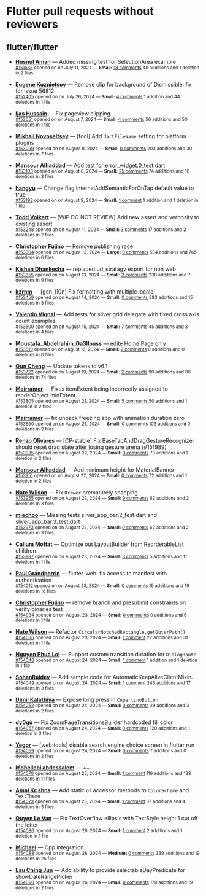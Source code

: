 # Flutter pull requests without reviewers

## flutter/flutter

* **[Husnul Aman](https://github.com/iam-amanxz)** &mdash; Added missing test for SelectionArea example<br />
  <sub>[#151585](https://github.com/flutter/flutter/pull/151585) opened on on July 11, 2024 &mdash; **Small:** [18 comments](https://github.com/flutter/flutter/pull/151585) 40 additions and 1 deletion in 2 files</sub><br />

* **[Eugene Kuznietsov](https://github.com/qwertylolman)** &mdash; Remove clip for background of Dismissible. fix for issue 56812<br />
  <sub>[#152405](https://github.com/flutter/flutter/pull/152405) opened on on July 26, 2024 &mdash; **Small:** [4 comments](https://github.com/flutter/flutter/pull/152405) 1 addition and 44 deletions in 1 file</sub><br />

* **[Ijas Hussain](https://github.com/ijashuzain)** &mdash; Fix pageview clipping<br />
  <sub>[#153051](https://github.com/flutter/flutter/pull/153051) opened on on August 7, 2024 &mdash; **Small:** [4 comments](https://github.com/flutter/flutter/pull/153051) 56 additions and 50 deletions in 1 file</sub><br />

* **[Mikhail Novoseltsev](https://github.com/Sameri11)** &mdash; [tool] Add `dartFileName` setting for platform plugins <br />
  <sub>[#153099](https://github.com/flutter/flutter/pull/153099) opened on on August 8, 2024 &mdash; **Small:** [0 comments](https://github.com/flutter/flutter/pull/153099) 203 additions and 30 deletions in 7 files</sub><br />

* **[Mansour Alhaddad](https://github.com/mansourzaki)** &mdash; Add test for error_widget.0_test.dart<br />
  <sub>[#153103](https://github.com/flutter/flutter/pull/153103) opened on on August 8, 2024 &mdash; **Small:** [25 comments](https://github.com/flutter/flutter/pull/153103) 74 additions and 10 deletions in 3 files</sub><br />

* **[hangyu](https://github.com/hangyujin)** &mdash; Change flag internalAddSemanticForOnTap default value to true<br />
  <sub>[#153193](https://github.com/flutter/flutter/pull/153193) opened on on August 9, 2024 &mdash; **Small:** [1 comment](https://github.com/flutter/flutter/pull/153193) 1 addition and 1 deletion in 1 file</sub><br />

* **[Todd Volkert](https://github.com/tvolkert)** &mdash; [WIP DO NOT REVIEW] Add new assert and verbosity to existing assert<br />
  <sub>[#153248](https://github.com/flutter/flutter/pull/153248) opened on on August 11, 2024 &mdash; **Small:** [3 comments](https://github.com/flutter/flutter/pull/153248) 17 additions and 2 deletions in 2 files</sub><br />

* **[Christopher Fujino](https://github.com/christopherfujino)** &mdash; Remove publishing race<br />
  <sub>[#153304](https://github.com/flutter/flutter/pull/153304) opened on on August 12, 2024 &mdash; **Large:** [0 comments](https://github.com/flutter/flutter/pull/153304) 534 additions and 765 deletions in 6 files</sub><br />

* **[Kishan Dhankecha](https://github.com/kishan-dhankecha)** &mdash; replaced url_stratagy export for non web<br />
  <sub>[#153355](https://github.com/flutter/flutter/pull/153355) opened on on August 13, 2024 &mdash; **Small:** [2 comments](https://github.com/flutter/flutter/pull/153355) 238 additions and 7 deletions in 9 files</sub><br />

* **[kzrnm](https://github.com/kzrnm)** &mdash; [gen_l10n] Fix formatting with multiple locale<br />
  <sub>[#153459](https://github.com/flutter/flutter/pull/153459) opened on on August 14, 2024 &mdash; **Small:** [0 comments](https://github.com/flutter/flutter/pull/153459) 283 additions and 15 deletions in 3 files</sub><br />

* **[Valentin Vignal](https://github.com/ValentinVignal)** &mdash; Add tests for sliver grid delegate with fixed cross axis count examples<br />
  <sub>[#153500](https://github.com/flutter/flutter/pull/153500) opened on on August 15, 2024 &mdash; **Small:** [7 comments](https://github.com/flutter/flutter/pull/153500) 45 additions and 3 deletions in 4 files</sub><br />

* **[Moustafa_Abdelrahim_Ga3llouss](https://github.com/MoustafaAbdelrahimGaallouss)** &mdash; edite Home Page only<br />
  <sub>[#153610](https://github.com/flutter/flutter/pull/153610) opened on on August 16, 2024 &mdash; **Small:** [2 comments](https://github.com/flutter/flutter/pull/153610) 0 additions and 0 deletions in 0 files</sub><br />

* **[Qun Cheng](https://github.com/QuncCccccc)** &mdash; Update tokens to v6.1<br />
  <sub>[#153722](https://github.com/flutter/flutter/pull/153722) opened on on August 19, 2024 &mdash; **Small:** [2 comments](https://github.com/flutter/flutter/pull/153722) 90 additions and 86 deletions in 74 files</sub><br />

* **[Mairramer](https://github.com/Mairramer)** &mdash; Fixes itemExtent being incorrectly assigned to renderObject.minExtent…<br />
  <sub>[#153805](https://github.com/flutter/flutter/pull/153805) opened on on August 21, 2024 &mdash; **Small:** [5 comments](https://github.com/flutter/flutter/pull/153805) 50 additions and 1 deletion in 2 files</sub><br />

* **[Mairramer](https://github.com/Mairramer)** &mdash; fix unpack freezing app with animation duration zero <br />
  <sub>[#153890](https://github.com/flutter/flutter/pull/153890) opened on on August 21, 2024 &mdash; **Small:** [0 comments](https://github.com/flutter/flutter/pull/153890) 103 additions and 0 deletions in 2 files</sub><br />

* **[Renzo Olivares](https://github.com/Renzo-Olivares)** &mdash; [CP-stable] Fix BaseTapAndDragGestureRecognizer should reset drag state after losing gesture arena (#151989)<br />
  <sub>[#153935](https://github.com/flutter/flutter/pull/153935) opened on on August 22, 2024 &mdash; **Small:** [0 comments](https://github.com/flutter/flutter/pull/153935) 73 additions and 1 deletion in 2 files</sub><br />

* **[Mansour Alhaddad](https://github.com/mansourzaki)** &mdash; Add minimum height for MaterialBanner<br />
  <sub>[#153951](https://github.com/flutter/flutter/pull/153951) opened on on August 22, 2024 &mdash; **Small:** [0 comments](https://github.com/flutter/flutter/pull/153951) 72 additions and 1 deletion in 2 files</sub><br />

* **[Nate Wilson](https://github.com/nate-thegrate)** &mdash; Fix `Drawer` prematurely snapping<br />
  <sub>[#153955](https://github.com/flutter/flutter/pull/153955) opened on on August 22, 2024 &mdash; **Small:** [9 comments](https://github.com/flutter/flutter/pull/153955) 62 additions and 2 deletions in 3 files</sub><br />

* **[miechoo](https://github.com/miechoo)** &mdash; Missing tests sliver_app_bar.2_test.dart and sliver_app_bar.3_test.dart<br />
  <sub>[#153973](https://github.com/flutter/flutter/pull/153973) opened on on August 22, 2024 &mdash; **Small:** [0 comments](https://github.com/flutter/flutter/pull/153973) 62 additions and 2 deletions in 3 files</sub><br />

* **[Callum Moffat](https://github.com/moffatman)** &mdash; Optimize out LayoutBuilder from ReorderableList children<br />
  <sub>[#153987](https://github.com/flutter/flutter/pull/153987) opened on on August 23, 2024 &mdash; **Small:** [3 comments](https://github.com/flutter/flutter/pull/153987) 5 additions and 11 deletions in 1 file</sub><br />

* **[Paul Grandperrin](https://github.com/PaulGrandperrin)** &mdash; flutter-web: fix access to manifest with authentication<br />
  <sub>[#154012](https://github.com/flutter/flutter/pull/154012) opened on on August 23, 2024 &mdash; **Small:** [0 comments](https://github.com/flutter/flutter/pull/154012) 19 additions and 19 deletions in 16 files</sub><br />

* **[Christopher Fujino](https://github.com/christopherfujino)** &mdash; remove branch and presubmit constraints on verify binaries test<br />
  <sub>[#154034](https://github.com/flutter/flutter/pull/154034) opened on on August 23, 2024 &mdash; **Small:** [0 comments](https://github.com/flutter/flutter/pull/154034) 0 additions and 6 deletions in 1 file</sub><br />

* **[Nate Wilson](https://github.com/nate-thegrate)** &mdash; Refactor `CircularNotchedRectangle.getOuterPath()`<br />
  <sub>[#154036](https://github.com/flutter/flutter/pull/154036) opened on on August 23, 2024 &mdash; **Small:** [1 comment](https://github.com/flutter/flutter/pull/154036) 22 additions and 31 deletions in 1 file</sub><br />

* **[Nguyen Phuc Loi](https://github.com/nploi)** &mdash; Support custom transition duration for `DialogRoute`<br />
  <sub>[#154048](https://github.com/flutter/flutter/pull/154048) opened on on August 24, 2024 &mdash; **Small:** [1 comment](https://github.com/flutter/flutter/pull/154048) 1 addition and 1 deletion in 1 file</sub><br />

* **[SohanRaidev](https://github.com/SohanRaidev)** &mdash; Add sample code for AutomaticKeepAliveClientMixin.<br />
  <sub>[#154049](https://github.com/flutter/flutter/pull/154049) opened on on August 24, 2024 &mdash; **Small:** [1 comment](https://github.com/flutter/flutter/pull/154049) 246 additions and 17 deletions in 3 files</sub><br />

* **[Dimil Kalathiya](https://github.com/Dimilkalathiya)** &mdash; Expose long press in ```CupertinoButton```<br />
  <sub>[#154052](https://github.com/flutter/flutter/pull/154052) opened on on August 24, 2024 &mdash; **Small:** [0 comments](https://github.com/flutter/flutter/pull/154052) 29 additions and 3 deletions in 2 files</sub><br />

* **[dy0gu](https://github.com/dy0gu)** &mdash; Fix ZoomPageTransitionsBuilder hardcoded fill color<br />
  <sub>[#154057](https://github.com/flutter/flutter/pull/154057) opened on on August 24, 2024 &mdash; **Small:** [0 comments](https://github.com/flutter/flutter/pull/154057) 120 additions and 1 deletion in 3 files</sub><br />

* **[Yegor](https://github.com/yjbanov)** &mdash; [web:tools] disable search engine choice screen in flutter run<br />
  <sub>[#154059](https://github.com/flutter/flutter/pull/154059) opened on on August 24, 2024 &mdash; **Small:** [0 comments](https://github.com/flutter/flutter/pull/154059) 7 additions and 0 deletions in 2 files</sub><br />

* **[Mohellebi abdessalem](https://github.com/AbdeMohlbi)** &mdash; ++<br />
  <sub>[#154070](https://github.com/flutter/flutter/pull/154070) opened on on August 25, 2024 &mdash; **Small:** [1 comment](https://github.com/flutter/flutter/pull/154070) 116 additions and 123 deletions in 11 files</sub><br />

* **[Amal Krishna](https://github.com/amal-stack)** &mdash; Add static `of` accessor methods to `ColorScheme` and `TextTheme`<br />
  <sub>[#154073](https://github.com/flutter/flutter/pull/154073) opened on on August 25, 2024 &mdash; **Small:** [1 comment](https://github.com/flutter/flutter/pull/154073) 37 additions and 4 deletions in 3 files</sub><br />

* **[Quyen Le Van](https://github.com/quyenvsp)** &mdash; Fix TextOverflow ellipsis with TextStyle height 1 cut off the letter<br />
  <sub>[#154086](https://github.com/flutter/flutter/pull/154086) opened on on August 26, 2024 &mdash; **Small:** [1 comment](https://github.com/flutter/flutter/pull/154086) 2 additions and 1 deletion in 1 file</sub><br />

* **[Michael](https://github.com/Buchimi)** &mdash; Cpp integration<br />
  <sub>[#154088](https://github.com/flutter/flutter/pull/154088) opened on on August 26, 2024 &mdash; **Medium:** [0 comments](https://github.com/flutter/flutter/pull/154088) 339 additions and 19 deletions in 25 files</sub><br />

* **[Lau Ching Jun](https://github.com/chingjun)** &mdash; Add ability to provide selectableDayPredicate for showDateRangePicker<br />
  <sub>[#154090](https://github.com/flutter/flutter/pull/154090) opened on on August 26, 2024 &mdash; **Small:** [0 comments](https://github.com/flutter/flutter/pull/154090) 179 additions and 19 deletions in 2 files</sub><br />

